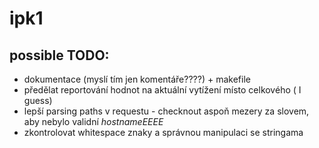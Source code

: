 # ipk1 

## possible TODO:

+ dokumentace (myslí tím jen komentáře????) + makefile
+ předělat reportování hodnot na aktuální vytížení místo celkového ( I guess)
+ lepší parsing paths v requestu - checknout aspoň mezery za slovem, aby nebylo validní *hostnameEEEE*
+ zkontrolovat whitespace znaky a správnou manipulaci se stringama
